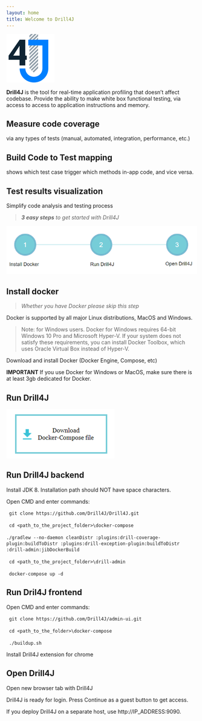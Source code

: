 ```yaml
---
layout: home
title: Welcome to Drill4J 
---
```

![image](/assets/img/drill-logo.png)

**Drill4J** is the tool for real-time application profiling that doesn’t affect codebase. Provide the ability to make white box functional testing, via access to access to application instructions and memory.

## Measure code coverage 
via any types of tests (manual, automated, integration, performance, etc.)​
## Build Code to Test mapping
shows which test case trigger which methods in-app code, and vice versa. ​
## Test results visualization
Simplify code analysis and testing process

> _**3 easy steps** to get started with Drill4J_


![image](/assets/img/install-drill-step1.png)

## Install docker 
> _Whether you have Docker please skip this step_

Docker is supported by all major Linux distributions, MacOS and Windows.

>Note: for Windows users. Docker for Windows requires 64-bit Windows 10 Pro and Microsoft Hyper-V. 
If your system does not satisfy these requirements, you can install Docker Toolbox, which uses Oracle Virtual Box instead of Hyper-V.

Download and install Docker (Docker Engine, Compose, etc)

**IMPORTANT** If you use Docker for Windows or MacOS, make sure there is at least 3gb dedicated for Docker. 
    
## Run Drill4J

![image](/assets/img/install-drill-step2.png)

## Run Drill4J backend
Install JDK 8. Installation path should NOT have space characters.


Open CMD and enter commands:

     git clone https://github.com/Drill4J/Drill4J.git

     cd <path_to_the_project_folder>\docker-compose

    ./gradlew --no-daemon cleanDistr :plugins:drill-coverage-plugin:buildToDistr :plugins:drill-exception-plugin:buildToDistr :drill-admin:jibDockerBuild

     cd <path_to_the_project_folder>\drill-admin

     docker-compose up -d

## Run Dril4J frontend
Open CMD and enter commands:

     git clone https://github.com/Drill4J/admin-ui.git 

     cd <path_to_the_folder>\docker-compose
    
     ./buildup.sh


Install Drill4J extension for chrome

## Open Drill4J
Open new browser tab with Drill4J

Drill4J is ready for login. Press Continue as a guest button to get access. 

If you deploy Drill4J on a separate host, use http://IP_ADDRESS:9090.

